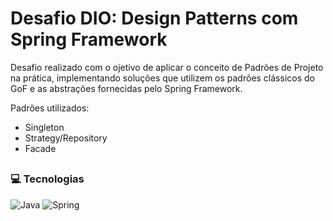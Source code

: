 # Desafio DIO: Design Patterns com Spring Framework

Desafio realizado com o ojetivo de aplicar o conceito de Padrões de Projeto na prática, implementando soluções que utilizem os padrões clássicos do GoF e as abstrações fornecidas pelo Spring Framework.

Padrões utilizados:

- Singleton
- Strategy/Repository
- Facade

##

<h3>💻 Tecnologias</h3>

![Java](https://img.shields.io/badge/java-%23ED8B00.svg?style=for-the-badge&logo=openjdk&logoColor=white)
![Spring](https://img.shields.io/badge/spring-%236DB33F.svg?style=for-the-badge&logo=spring&logoColor=white)
